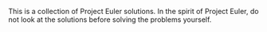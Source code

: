 This is a collection of Project Euler solutions. In the spirit of Project Euler, do not look at the solutions before solving the problems yourself.
